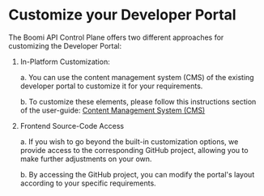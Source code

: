 # Customize your Developer Portal

<head>
  <meta name="guidename" content="API Management"/>
  <meta name="context" content="GUID-8ed3387c-4c29-4634-b85d-356c0fc244f7"/>
</head>

The Boomi API Control Plane offers two different approaches for customizing the Developer Portal:

1. In-Platform Customization:

     a. You can use the content management system (CMS) of the existing developer portal to customize it for your requirements.
     
     b. To customize these elements, please follow this instructions section of the user-guide: [Content Management System (CMS)](../Topics/cp-Content_management_system.md) 

2. Frontend Source-Code Access

     a. If you wish to go beyond the built-in customization options, we provide access to the corresponding GitHub project, allowing you to make further adjustments on your own.
     
     b. By accessing the GitHub project, you can modify the portal's layout according to your specific requirements.

 